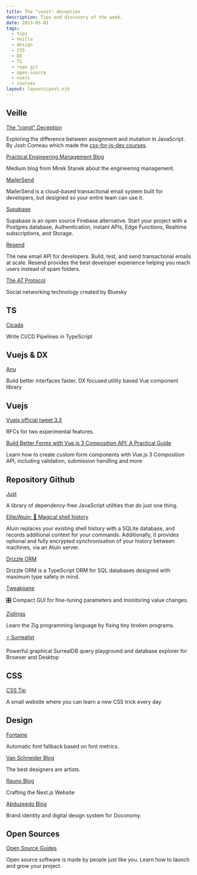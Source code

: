 ```yaml
---
title: The "const" deception
description: Tips and discovery of the week.
date: 2023-05-01
tags:
  - tips
  - Veille
  - design
  - CSS
  - DX
  - TS
  - repo git
  - open-source
  - vuejs
  - courses
layout: layouts/post.njk
---
```


## Veille

[The "const" Deception](https://www.joshwcomeau.com/javascript/the-const-deception/)

Exploring the difference between assignment and mutation in JavaScript. By Josh Comeau which made the [css-for-js-dev courses](https://css-for-js.dev/).

[Practical Engineering Management Blog](https://blog.practicalengineering.management/)

Medium blog from Mirek Stanek about the engineering management.

[MailerSend](https://www.mailersend.com/)

MailerSend is a cloud-based transactional email system built for developers, but designed so your entire team can use it.

[Supabase](https://supabase.com/)

Supabase is an open source Firebase alternative. Start your project with a Postgres database, Authentication, instant APIs, Edge Functions, Realtime subscriptions, and Storage.

[Resend](https://resend.com/)

The new email API for developers.
Build, test, and send transactional emails at scale. Resend provides the best developer experience helping you reach users instead of spam folders.

[The AT Protocol](https://atproto.com/)

Social networking technology created by Bluesky

## TS

[Cicada](https://cicada.build/)

Write CI/CD Pipelines in TypeScript

## Vuejs & DX

[Anu](https://anu-vue.netlify.app/)

Build better interfaces faster. DX focused utility based Vue component library

## Vuejs

[Vuejs official tweet 3.3](https://twitter.com/vuejs/status/1651881624785780736?s=20)

RFCs for two experimental features.

[Build Better Forms with Vue.js 3 Composition API: A Practical Guide](https://digitalpatio.hashnode.dev/build-better-forms-with-vuejs-3-composition-api-a-practical-guide)

Learn how to create custom form components with Vue.js 3 Composition API, including validation, submission handling and more

## Repository Github

[Just](https://github.com/angus-c/just)

A library of dependency-free JavaScript utilities that do just one thing.

[Ellie/Atuin: 🐢 Magical shell history](https://github.com/ellie/atuin)

Atuin replaces your existing shell history with a SQLite database, and records additional context for your commands. Additionally, it provides optional and fully encrypted synchronisation of your history between machines, via an Atuin server.

[Drizzle ORM](https://github.com/drizzle-team/drizzle-orm)

Drizzle ORM is a TypeScript ORM for SQL databases designed with maximum type safety in mind.

[Tweakpane](https://github.com/cocopon/tweakpane)

🎛️ Compact GUI for fine-tuning parameters and monitoring value changes.

[Ziglings](https://github.com/ratfactor/ziglings)

Learn the Zig programming language by fixing tiny broken programs.

[⚡ Surrealist](https://github.com/StarlaneStudios/Surrealist)

Powerful graphical SurrealDB query playground and database explorer for Browser and Desktop

## CSS

[CSS Tip](https://css-tip.com/)

A small website where you can learn a new CSS trick every day

## Design

[Fontaine](https://github.com/danielroe/fontaine)

Automatic font fallback based on font metrics.

[Van Schneider Blog](https://vanschneider.com/blog/the-best-designers-are-artists/)

The best designers are artists.

[Rauno Blog](https://rauno.me/craft/nextjs)

Crafting the Next.js Website

[Abduzeedo Blog](https://abduzeedo.com/brand-identity-and-digital-design-system-doconomy)

Brand identity and digital design system for Doconomy.

## Open Sources

[Open Source Guides](https://opensource.guide/)

Open source software is made by people just like you. Learn how to launch and grow your project.